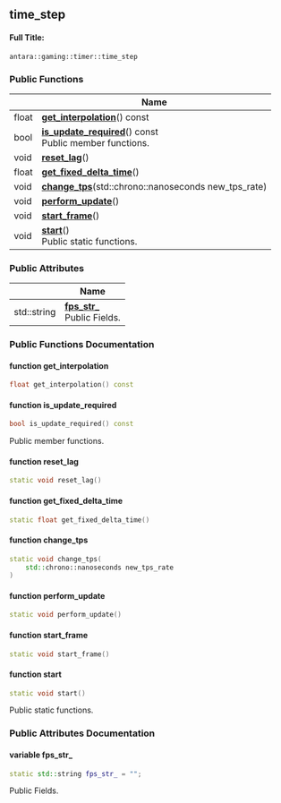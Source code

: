 

## time_step

#### Full Title:
```
antara::gaming::timer::time_step
```















### Public Functions

|                | Name           |
| -------------- | -------------- |
| float | **[get_interpolation](Classes/classantara_1_1gaming_1_1timer_1_1time__step.md#function-get_interpolation)**() const  |
| bool | **[is_update_required](Classes/classantara_1_1gaming_1_1timer_1_1time__step.md#function-is_update_required)**() const <br>Public member functions.  |
| void | **[reset_lag](Classes/classantara_1_1gaming_1_1timer_1_1time__step.md#function-reset_lag)**()  |
| float | **[get_fixed_delta_time](Classes/classantara_1_1gaming_1_1timer_1_1time__step.md#function-get_fixed_delta_time)**()  |
| void | **[change_tps](Classes/classantara_1_1gaming_1_1timer_1_1time__step.md#function-change_tps)**(std::chrono::nanoseconds new_tps_rate)  |
| void | **[perform_update](Classes/classantara_1_1gaming_1_1timer_1_1time__step.md#function-perform_update)**()  |
| void | **[start_frame](Classes/classantara_1_1gaming_1_1timer_1_1time__step.md#function-start_frame)**()  |
| void | **[start](Classes/classantara_1_1gaming_1_1timer_1_1time__step.md#function-start)**() <br>Public static functions.  |


### Public Attributes

|                | Name           |
| -------------- | -------------- |
| std::string | **[fps_str_](Classes/classantara_1_1gaming_1_1timer_1_1time__step.md#variable-fps_str_)** <br>Public Fields.  |











### Public Functions Documentation

#### function get_interpolation

```cpp
float get_interpolation() const
```




























#### function is_update_required

```cpp
bool is_update_required() const
```

Public member functions. 



























#### function reset_lag

```cpp
static void reset_lag()
```




























#### function get_fixed_delta_time

```cpp
static float get_fixed_delta_time()
```




























#### function change_tps

```cpp
static void change_tps(
    std::chrono::nanoseconds new_tps_rate
)
```




























#### function perform_update

```cpp
static void perform_update()
```




























#### function start_frame

```cpp
static void start_frame()
```




























#### function start

```cpp
static void start()
```

Public static functions. 





























### Public Attributes Documentation

#### variable fps_str_

```cpp
static std::string fps_str_ = "";
```

Public Fields. 





































